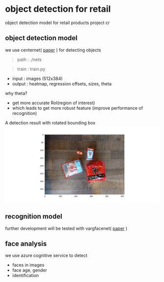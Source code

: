# object detection for retail
object detection model for retail products
project cr

## object detection model
we use centernet( [paper](https://arxiv.org/pdf/1904.08189.pdf)  ) for detecting objects
> path  : ./nets

> train : train.py
* input  : images (512x384)
* output : heatmap, regression offsets, sizes, theta

why theta?
+ get more accurate RoI(region of interest)
+ which leads to get more robust feature (improve performance of recognition)

A detection result with rotated bounding box
![test](https://github.com/SeungyounShin/object_detection_for_retail/blob/master/resource/test.png?raw=true)

## recognition model
further development will be tested with vargfacenet( [paper](https://arxiv.org/abs/1910.04985) )

## face analysis
we use azure cognitive service to detect 
+ faces in images
+ face age, gender
+ identification
